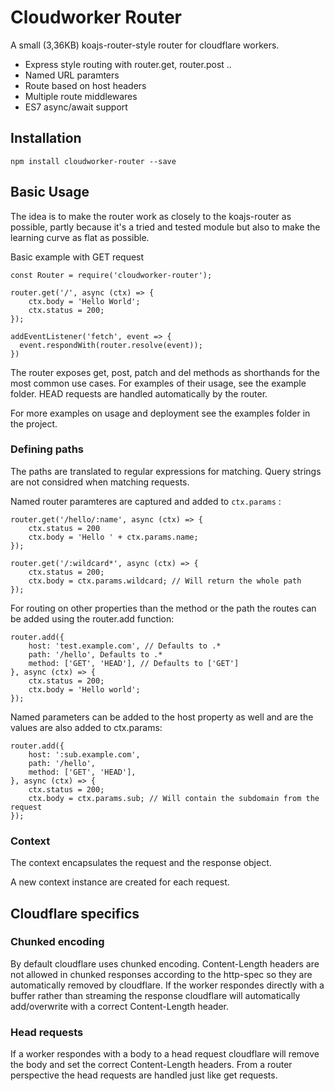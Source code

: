 # Cloudworker Router

A small (3,36KB) koajs-router-style router for cloudflare workers.

- Express style routing with router.get, router.post ..
- Named URL paramters
- Route based on host headers
- Multiple route middlewares
- ES7 async/await support

## Installation

```
npm install cloudworker-router --save
```

## Basic Usage

The idea is to make the router work as closely to the koajs-router as possible, partly because it's a tried and tested module but also to make the learning curve as flat as possible.

Basic example with GET request

```
const Router = require('cloudworker-router');

router.get('/', async (ctx) => {
    ctx.body = 'Hello World';
    ctx.status = 200;
});

addEventListener('fetch', event => {
  event.respondWith(router.resolve(event));
})
```

The router exposes get, post, patch and del methods as shorthands for the most common use cases. For examples of their usage, see the example folder. HEAD requests are handled automatically by the router.

For more examples on usage and deployment see the examples folder in the project.

### Defining paths

The paths are translated to regular expressions for matching. Query strings are not considred when matching requests.

Named router paramteres are captured and added to `ctx.params` :

```
router.get('/hello/:name', async (ctx) => {
    ctx.status = 200
    ctx.body = 'Hello ' + ctx.params.name;
});

router.get('/:wildcard*', async (ctx) => {
    ctx.status = 200;
    ctx.body = ctx.params.wildcard; // Will return the whole path
});

```

For routing on other properties than the method or the path the routes can be added using the router.add function:

```
router.add({
    host: 'test.example.com', // Defaults to .*
    path: '/hello', Defaults to .*
    method: ['GET', 'HEAD'], // Defaults to ['GET']
}, async (ctx) => {
    ctx.status = 200;
    ctx.body = 'Hello world';
});
```

Named parameters can be added to the host property as well and are the values are also added to ctx.params:

```
router.add({
    host: ':sub.example.com',
    path: '/hello',
    method: ['GET', 'HEAD'],
}, async (ctx) => {
    ctx.status = 200;
    ctx.body = ctx.params.sub; // Will contain the subdomain from the request
});
```

### Context

The context encapsulates the request and the response object.

A new context instance are created for each request.

## Cloudflare specifics

### Chunked encoding

By default cloudflare uses chunked encoding. Content-Length headers are not allowed in chunked responses according to the http-spec so they are automatically removed by cloudflare. If the worker respondes directly with a buffer rather than streaming the response cloudflare will automatically add/overwrite with a correct Content-Length header.

### Head requests

If a worker respondes with a body to a head request cloudflare will remove the body and set the correct Content-Length headers. From a router perspective the head requests are handled just like get requests.
